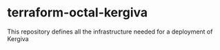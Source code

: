 # terraform-octal-kergiva
This repository defines all the infrastructure needed for a deployment of Kergiva
